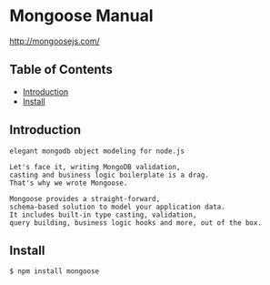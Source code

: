 # Mongoose Manual

http://mongoosejs.com/

## Table of Contents

* [Introduction](#introduction)
* [Install](#install)

## Introduction

```
elegant mongodb object modeling for node.js

Let's face it, writing MongoDB validation,
casting and business logic boilerplate is a drag.
That's why we wrote Mongoose.

Mongoose provides a straight-forward,
schema-based solution to model your application data.
It includes built-in type casting, validation,
query building, business logic hooks and more, out of the box.
```

## Install

```bash
$ npm install mongoose
```
